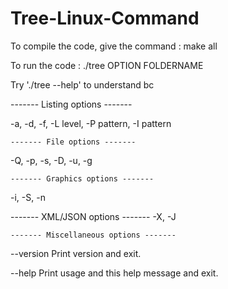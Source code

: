 # Tree-Linux-Command

To compile the code, give the command : make all

To run the code : ./tree OPTION FOLDERNAME

Try './tree --help' to understand bc

  ------- Listing options -------
  
  -a, -d, -f, -L level, -P pattern, -I pattern
  
    ------- File options -------
    
  -Q, -p, -s, -D, -u, -g
  
    ------- Graphics options -------
    
  -i, -S, -n
  
  ------- XML/JSON options -------
  -X, -J
  
    ------- Miscellaneous options -------
    
  --version     Print version and exit.
  
  --help        Print usage and this help message and exit.
